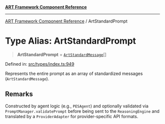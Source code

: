 [**ART Framework Component Reference**](../README.md)

***

[ART Framework Component Reference](../README.md) / ArtStandardPrompt

# Type Alias: ArtStandardPrompt

> **ArtStandardPrompt** = [`ArtStandardMessage`](../interfaces/ArtStandardMessage.md)[]

Defined in: [src/types/index.ts:949](https://github.com/hashangit/ART/blob/fe46dfaaacd3f198d9540925c3184fcab0f9c813/src/types/index.ts#L949)

Represents the entire prompt as an array of standardized messages (`ArtStandardMessage`).

## Remarks

Constructed by agent logic (e.g., `PESAgent`) and optionally validated via
`PromptManager.validatePrompt` before being sent to the `ReasoningEngine` and
translated by a `ProviderAdapter` for provider-specific API formats.
